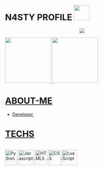 # N4STY PROFILE <img src="https://media.discordapp.net/attachments/1036829477939982447/1045723018170736650/1045022754665152532.gif" width="50">
<p align="center">
	<img src="https://lanyard-profile-readme.vercel.app/api/973588723809783928?hideTimestamp=true&hideBadges=False"/>
</p>

<div align="center" style="display: flex">
  <a href="https://github.com/n4stysec">
  <img height="150em" src="https://github-readme-stats.vercel.app/api?username=n4stysec&show_icons=true&theme=dark&include_all_commits=true&count_private=true&title_color=fff&icon_color=fff&text_color=fff&bg_color=0,000,141321"/>
  <img height="150em" src="https://github-readme-stats.vercel.app/api/top-langs/?username=n4stysec&layout=compact&langs_count=4&theme=dark&title_color=fff&icon_color=fff&text_color=fff&bg_color=0,000,141321"/>
</div>

# ABOUT-ME
* Developer <img height="10" width="20" src="https://cdn.discordapp.com/emojis/1025636120312160306.gif?size=96&quality=lossless">

# TECHS
<div style="display: inline_block, padding: 10px"><br>
  <img align="center" alt="Python" height="50" width="40" src="https://s3.dualstack.us-east-2.amazonaws.com/pythondotorg-assets/media/files/python-logo-only.svg">
  <img align="center" alt="Javascript" height="50" width="50" src="https://cdn.discordapp.com/emojis/813907629989691442.webp?size=96&quality=lossless">
  <img align="center" alt="HTML5" height="50" width="40" src="https://cdn.discordapp.com/emojis/813909686449078353.webp?size=96&quality=lossless">
  <img align="center" alt="CSS" height="50" width="40" src="https://cdn.discordapp.com/emojis/813909685542584321.webp?size=96&quality=lossless">
  <img align="center" alt="LuaScript" height="50" width="50" src="https://cdn.discordapp.com/emojis/813910024517845082.webp?size=96&quality=lossless">
</div>
